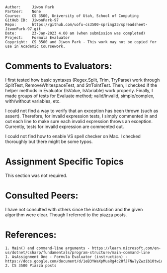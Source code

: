 ﻿
```
Author:     Jiwon Park
Partner:    None
Course:     CS 3500, University of Utah, School of Computing
GitHub ID:  JiwonPark-97
Repo:       https://github.com/uofu-cs3500-spring23/spreadsheet-JiwonPark-97.git
Date:       23-Jan-2023 4.00 am (when submission was completed) 
Project:    Formula Evaluator
Copyright:  CS 3500 and Jiwon Park - This work may not be copied for use in Academic Coursework.
```

# Comments to Evaluators:

I first tested how basic syntaxes (Regex.Split, Trim, TryParse) work through SplitTest, RemoveWhitespaceTest, and StrToIntTest.
Then, I checked if the helper methods in Evaluator (IsValue, IsVariable) work properly.
Finally, I made groups of tests for Evaluate method; valid/invalid, simple/complex, with/without variables, etc.

I could not find a way to verify that an exception has been thrown (such as assert). Therefore, for invaild expression tests,
I simply commented in and out each line to make sure each invalid expression throws an exception. Currently, tests for
invaild expression are commented out.

I could not find how to enable VS spell checker on Mac. I checked thoroughly but there might be some typos.

# Assignment Specific Topics

This section was not required.

# Consulted Peers:

I have not consulted with others since the instruction and the given algorithm were clear. Though I referred to the piazza posts.

# References:

    1. Main() and command-line arguments - https://learn.microsoft.com/en-us/dotnet/csharp/fundamentals/program-structure/main-command-line
    1. AsAssignment One - Formula Evaluator (instruction) - https://docs.google.com/document/d/1eB3YWaXpMuaRg4c28fJFNwlyZwzib10twioAJxu0z0A/edit#
    2. CS 3500 Piazza posts 